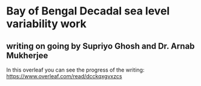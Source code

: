 # Bay of Bengal Decadal sea level variability work
## writing on going by Supriyo Ghosh and Dr. Arnab Mukherjee
In this overleaf you can see the progress of the writing:
https://www.overleaf.com/read/dcckqxgvxzcs
